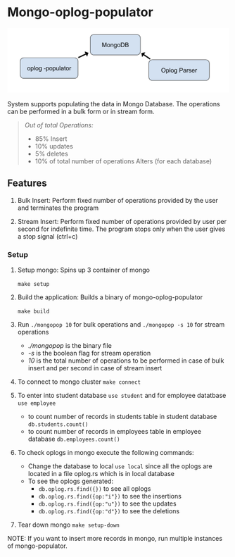 # Mongo-oplog-populator

![mongo-oplog-flow](assets/MongoDb-oplog-populator.png)


 System supports populating the data in Mongo Database. The operations can be performed in a bulk form or in stream form.

> *Out of total Operations:*
  > - 85% Insert
  > - 10% updates
  > - 5% deletes
  > - 10% of total number of operations Alters (for each database)
## Features
1. Bulk Insert: Perform fixed number of operations provided by the user and terminates the program

2. Stream Insert: Perform fixed number of operations provided by user per second for indefinite time. The program stops only when the user gives a stop signal (ctrl+c) 

### Setup 
1. Setup mongo: Spins up 3 container of mongo
  
   `make setup`

2. Build the application: Builds a binary of mongo-oplog-populator
   
   `make build`

2.  Run `./mongopop 10` for bulk operations  and 
        `./mongopop -s 10` for stream operations
     *  *./mongopop* is the binary file
     *  *-s* is the boolean flag for stream operation
     *  *10* is the total number of operations to be performed in case of bulk insert and per second in case of stream insert
    

3. To connect to mongo cluster `make connect`
4. To enter into student database `use student` and for employee datatbase `use employee`
   - to count number of records in students table in student database `db.students.count()` 
   - to count number of records in employees table in employee database `db.employees.count()`

5. To check oplogs in mongo execute the following commands:
    - Change the database to local `use local` since all the oplogs are located in a file oplog.rs which is in local database
    - To see the oplogs generated:
      *  `db.oplog.rs.find({})` to see all oplogs
      *  `db.oplog.rs.find({op:"i"})` to see the insertions
      *  `db.oplog.rs.find({op:"u"})` to see the updates
      *  `db.oplog.rs.find({op:"d"})` to see the deletions

6. Tear down mongo
    `make setup-down`


NOTE: If you want to insert more records in mongo, run multiple instances of mongo-populator.
